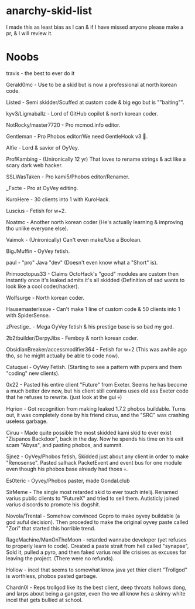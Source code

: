 # anarchy-skid-list
I made this as least bias as I can & if I have missed anyone please make a pr, & I will review it.

# Noobs
travis - the best to ever do it

Gerald0mc - Use to be a skid but is now a professional at north korean code.

Listed - Semi skidder/Scuffed at custom code & big ego but is ""baiting"".

kyv3/Ligmaballz - Lord of GitHub copilot & north korean coder.

NotRocky/master7720 - Pro mcmod.info editor.

Gentleman - Pro Phobos editor/We need GentleHook v3 :pray:.

Alfie - Lord & savior of OyVey.

ProfKambing - (Unironically 12 yr) That loves to rename strings & act like a scary dark web hacker.

SSLWasTaken - Pro kami5/Phobos editor/Renamer.

_Fxcte - Pro at OyVey editing.

KuroHere - 30 clients into 1 with KuroHack.

Luscius - Fetish for w+2.

Noatmc - Another north korean coder (He's actually learning & improving tho unlike everyone else).

Vaimok - (Unironically) Can't even make/Use a Boolean.

BigJMuffin - OyVey fetish.

pauI - "pro" Java "dev" (Doesn't even know what a "Short" is).

Primooctopus33 - Claims OctoHack's "good" modules are custom then instantly once it's leaked admits it's all skidded (Definition of sad wants to look like a cool coder/hacker).

Wolfsurge - North korean coder.

HausemasterIssue - Can't make 1 line of custom code & 50 clients into 1 with SpiderSense.

zPrestige_ - Mega OyVey fetish & his prestige base is so bad my god.

2b2tbuilder/DerpyJibs - Femboy & north korean coder.

ObsidianBreaker/accessmodifier364 - Fetish for w+2 (This was awhile ago tho, so he might actually be able to code now).

Catuquei - OyVey Fetish. (Starting to see a pattern with pvpers and them "coding" new clients).

0x22 - Pasted his entire client "Future" from Exeter. Seems he has become a much better dev now, but his client still contains uses old ass Exeter code that he refuses to rewrite. (just look at the gui 💀)

Hqrion - Got recognition from making leaked 1.7.2 phobos buildable. Turns out, it was completely done by his friend ciruu, and the "SRC" was crashing useless garbage.

Ciruu - Made quite possible the most skidded kami skid to ever exist "Zispanos Backdoor", back in the day. Now he spends his time on his exit scam "Abyss", and pasting phobos, and summit.

Sjnez - OyVey/Phobos fetish, Skidded just about any client in order to make "Renosense". Pasted salhack PacketEvent and event bus for one module even though his phobos base already had thoes 💀.

Es0teric - Oyvey/Phobos paster, made Gondal.club

SirMeme - The single most retarded skid to ever touch intelij. Renamed varius public clients to "FutureX" and tried to sell them. Autisticly joined varius discords to promote his dogshit.

Novola/Trental - Somehow convinced Gopro to make oyvey buildable (a god auful decision). Then proceded to make the original oyvey paste called "Zori" that started this horrible trend.

RageMachine/ManOnTheMoon - retarded wannabe developer (yet refuses to properly learn to code). Created a paste strait from hell called "synapse", Sold it, pulled a pyro, and then faked varius real life crisises as excuses for leaving the project. (There were no refunds).

Hollow - incel that seems to somewhat know java yet thier client "Trollgod" is worthless, phobos pasted garbage.

Chardn0l - Reps trollgod like its the best client, deep throats hollows dong, and larps about being a gangster, even tho we all know hes a skinny white incel that gets bullied at school.
